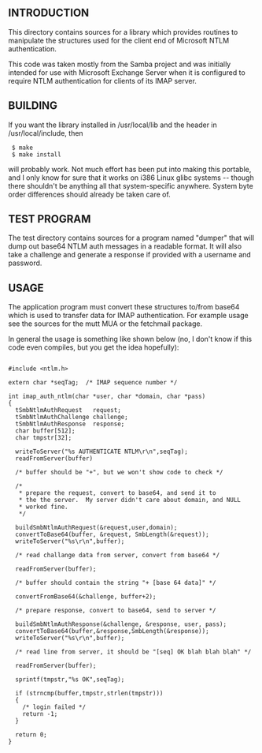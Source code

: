 ## INTRODUCTION


This directory contains sources for a library which provides
routines to manipulate the structures used for the client end
of Microsoft NTLM authentication.

This code was taken mostly from the Samba project and was
initially intended for use with Microsoft Exchange Server when
it is configured to require NTLM authentication for clients of
its IMAP server.

## BUILDING

If you want the library installed in /usr/local/lib and
the header in /usr/local/include, then

```
 $ make
 $ make install
```

will probably work.  Not much effort has been put into making
this portable, and I only know for sure that it works on i386
Linux glibc systems -- though there shouldn't be anything all
that system-specific anywhere.  System byte order differences
should already be taken care of.

## TEST PROGRAM

The test directory contains sources for a program named
"dumper" that will dump out base64 NTLM auth messages in a
readable format.  It will also take a challenge and generate a
response if provided with a username and password.

## USAGE  
  
The application program must convert these structures to/from
base64 which is used to transfer data for IMAP authentication.
For example usage see the sources for the mutt MUA or the
fetchmail package.

In general the usage is something like shown below (no, I don't
know if this code even compiles, but you get the idea
hopefully):

```

#include <ntlm.h>

extern char *seqTag;  /* IMAP sequence number */

int imap_auth_ntlm(char *user, char *domain, char *pass)
{
  tSmbNtlmAuthRequest   request;              
  tSmbNtlmAuthChallenge challenge;
  tSmbNtlmAuthResponse  response;
  char buffer[512];
  char tmpstr[32];
  
  writeToServer("%s AUTHENTICATE NTLM\r\n",seqTag);
  readFromServer(buffer)
  
  /* buffer should be "+", but we won't show code to check */

  /* 
   * prepare the request, convert to base64, and send it to
   * the the server.  My server didn't care about domain, and NULL
   * worked fine.
   */

  buildSmbNtlmAuthRequest(&request,user,domain);
  convertToBase64(buffer, &request, SmbLength(&request));
  writeToServer("%s\r\n",buffer);
  
  /* read challange data from server, convert from base64 */
  
  readFromServer(buffer);
  
  /* buffer should contain the string "+ [base 64 data]" */
  
  convertFromBase64(&challenge, buffer+2);
  
  /* prepare response, convert to base64, send to server */
  
  buildSmbNtlmAuthResponse(&challenge, &response, user, pass);
  convertToBase64(buffer,&response,SmbLength(&response));
  writeToServer("%s\r\n",buffer);
  
  /* read line from server, it should be "[seq] OK blah blah blah" */
  
  readFromServer(buffer);
  
  sprintf(tmpstr,"%s OK",seqTag);
  
  if (strncmp(buffer,tmpstr,strlen(tmpstr)))
  {
    /* login failed */
    return -1;
  }
  
  return 0;
}

```
